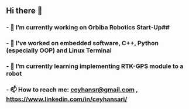 ## Hi there 👋


### - 🔭 I’m currently working on Orbiba Robotics Start-Up##
### - 🔭 I've worked on embedded software, C++, Python (especially OOP) and Linux Terminal
### - 🌱 I’m currently learning implementing RTK-GPS module to a robot 
### - 📫 How to reach me: ceyhansr@gmail.com , https://www.linkedin.com/in/ceyhansari/ 
